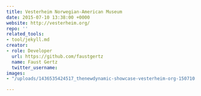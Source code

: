 ```yaml
---
title: Vesterheim Norwegian-American Museum
date: 2015-07-10 13:38:00 +0000
website: http://vesterheim.org/
repo: ''
related_tools:
- tool/jekyll.md
creator:
- role: Developer
  url: https://github.com/faustgertz
  name: Faust Gertz
  twitter_username: 
images:
- "/uploads/1436535424517_thenewdynamic-showcase-vesterheim-org-150710.jpg"

---
```

